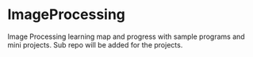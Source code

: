 # ImageProcessing
Image Processing learning map and progress with sample programs and mini projects. Sub repo will be added for the projects.
